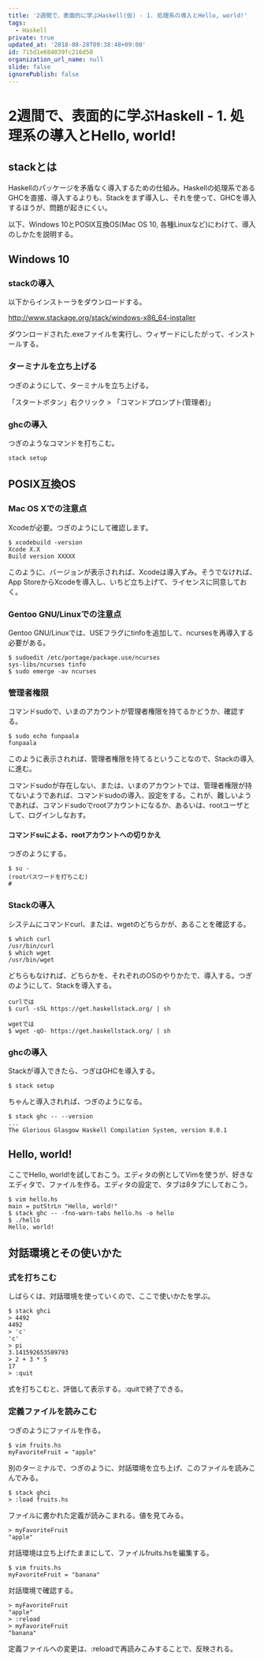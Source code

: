 ```yaml
---
title: '2週間で、表面的に学ぶHaskell(仮) - 1. 処理系の導入とHello, world!'
tags:
  - Haskell
private: true
updated_at: '2018-08-28T09:38:48+09:00'
id: 715d1e684039fc216d50
organization_url_name: null
slide: false
ignorePublish: false
---
```

# 2週間で、表面的に学ぶHaskell - 1. 処理系の導入とHello, world!

## stackとは

Haskellのパッケージを矛盾なく導入するための仕組み。Haskellの処理系であるGHCを直接、導入するよりも、Stackをまず導入し、それを使って、GHCを導入するほうが、問題が起きにくい。

以下、Windows 10とPOSIX互換OS(Mac OS 10, 各種Linuxなど)にわけて、導入のしかたを説明する。

## Windows 10

### stackの導入

以下からインストーラをダウンロードする。

http://www.stackage.org/stack/windows-x86_64-installer

ダウンロードされた.exeファイルを実行し、ウィザードにしたがって、インストールする。

### ターミナルを立ち上げる

つぎのようにして、ターミナルを立ち上げる。

「スタートボタン」右クリック > 「コマンドプロンプト(管理者)」

### ghcの導入

つぎのようなコマンドを打ちこむ。

    stack setup

## POSIX互換OS

### Mac OS Xでの注意点

Xcodeが必要。つぎのようにして確認します。

    $ xcodebuild -version
    Xcode X.X
    Build version XXXXX

このように、バージョンが表示されれば、Xcodeは導入ずみ。そうでなければ、App StoreからXcodeを導入し、いちど立ち上げて、ライセンスに同意しておく。

### Gentoo GNU/Linuxでの注意点

Gentoo GNU/Linuxでは、USEフラグにtinfoを追加して、ncursesを再導入する必要がある。

    $ sudoedit /etc/portage/package.use/ncurses
    sys-libs/ncurses tinfo
    $ sudo emerge -av ncurses

### 管理者権限

コマンドsudoで、いまのアカウントが管理者権限を持てるかどうか、確認する。

    $ sudo echo funpaala
    funpaala

このように表示されれば、管理者権限を持てるということなので、Stackの導入に進む。

コマンドsudoが存在しない、または、いまのアカウントでは、管理者権限が持てないようであれば、コマンドsudoの導入、設定をする。これが、難しいようであれば、コマンドsudoでrootアカウントになるか、あるいは、rootユーザとして、ログインしなおす。

#### コマンドsuによる、rootアカウントへの切りかえ

つぎのようにする。

    $ su -
    (rootパスワードを打ちこむ)
    #

### Stackの導入

システムにコマンドcurl、または、wgetのどちらかが、あることを確認する。

    $ which curl
    /usr/bin/curl
    $ which wget
    /usr/bin/wget

どちらもなければ、どちらかを、それぞれのOSのやりかたで、導入する。つぎのようにして、Stackを導入する。

    curlでは
    $ curl -sSL https://get.haskellstack.org/ | sh

    wgetでは
    $ wget -qO- https://get.haskellstack.org/ | sh

### ghcの導入

Stackが導入できたら、つぎはGHCを導入する。

    $ stack setup

ちゃんと導入されれば、つぎのようになる。

    $ stack ghc -- --version
    ...
    The Glorious Glasgow Haskell Compilation System, version 8.0.1

## Hello, world!

ここでHello, world!を試しておこう。エディタの例としてVimを使うが、好きなエディタで、ファイルを作る。エディタの設定で、タブは8タブにしておこう。

    $ vim hello.hs
    main = putStrLn "Hello, world!"
    $ stack ghc -- -fno-warn-tabs hello.hs -o hello
    $ ./hello
    Hello, world!

## 対話環境とその使いかた

### 式を打ちこむ

しばらくは、対話環境を使っていくので、ここで使いかたを学ぶ。

    $ stack ghci
    > 4492
    4492
    > 'c'
    'c'
    > pi
    3.141592653589793
    > 2 + 3 * 5
    17
    > :quit

式を打ちこむと、評価して表示する。:quitで終了できる。

### 定義ファイルを読みこむ

つぎのようにファイルを作る。

    $ vim fruits.hs
    myFavoriteFruit = "apple"

別のターミナルで、つぎのように、対話環境を立ち上げ、このファイルを読みこんでみる。

    $ stack ghci
    > :load fruits.hs

ファイルに書かれた定義が読みこまれる。値を見てみる。

    > myFavoriteFruit
    "apple"

対話環境は立ち上げたままにして、ファイルfruits.hsを編集する。

    $ vim fruits.hs
    myFavoriteFruit = "banana"

対話環境で確認する。

    > myFavoriteFruit
    "apple"
    > :reload
    > myFavoriteFruit
    "banana"

定義ファイルへの変更は、:reloadで再読みこみすることで、反映される。
